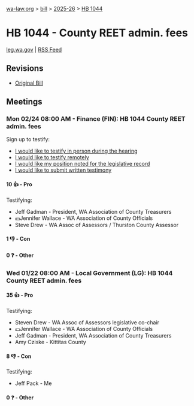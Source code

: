 [wa-law.org](/) > [bill](/bill/) > [2025-26](/bill/2025-26/) > [HB 1044](/bill/2025-26/hb/1044/)

# HB 1044 - County REET admin. fees
[leg.wa.gov](https://app.leg.wa.gov/billsummary?BillNumber=1044&Year=2025&Initiative=false) | [RSS Feed](./rss.xml)

## Revisions
* [Original Bill](1/)

## Meetings
### Mon 02/24 08:00 AM - Finance (FIN): HB 1044 County REET admin. fees
Sign up to testify:
* [I would like to testify in person during the hearing](https://app.leg.wa.gov/csi/Testifier/Add?chamber=House&mId=32892&aId=164667&caId=26067&tId=1)
* [I would like to testify remotely](https://app.leg.wa.gov/csi/Testifier/Add?chamber=House&mId=32892&aId=164667&caId=26067&tId=2)
* [I would like my position noted for the legislative record](https://app.leg.wa.gov/csi/Testifier/Add?chamber=House&mId=32892&aId=164667&caId=26067&tId=3)
* [I would like to submit written testimony](https://app.leg.wa.gov/csi/Testifier/Add?chamber=House&mId=32892&aId=164667&caId=26067&tId=4)

#### 10 👍 - Pro
Testifying:
* Jeff Gadman - President, WA Association of County Treasurers
* 💵Jennifer Wallace - WA Association of County Officials
* Steve Drew - WA Assoc of Assessors / Thurston County Assessor

#### 1 👎 - Con

#### 0 ❓ - Other

### Wed 01/22 08:00 AM - Local Government (LG): HB 1044 County REET admin. fees
#### 35 👍 - Pro
Testifying:
* Steven Drew - WA Assoc of Assessors legislative co-chair
* 💵Jennifer Wallace - WA Association of County Officials
* Jeff Gadman - President, WA Association of County Treasurers
* Amy Cziske - Kittitas County

#### 8 👎 - Con
Testifying:
* Jeff Pack - Me

#### 0 ❓ - Other
